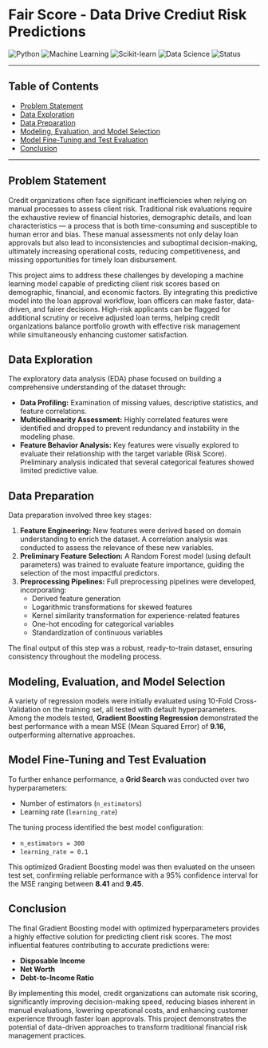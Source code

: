 # Fair Score - Data Drive Crediut Risk Predictions

![Python](https://img.shields.io/badge/Python-3.9%2B-blue.svg)
![Machine Learning](https://img.shields.io/badge/Machine%20Learning-Gradient%20Boosting-brightgreen)
![Scikit-learn](https://img.shields.io/badge/Scikit--Learn-Modeling%20%26%20Pipelines-orange)
![Data Science](https://img.shields.io/badge/Data%20Science-EDA%20%7C%20Feature%20Engineering-lightgrey)
![Status](https://img.shields.io/badge/Status-Completed-success)

---

## Table of Contents
- [Problem Statement](#problem-statement)
- [Data Exploration](#data-exploration)
- [Data Preparation](#data-preparation)
- [Modeling, Evaluation, and Model Selection](#modeling-evaluation-and-model-selection)
- [Model Fine-Tuning and Test Evaluation](#model-fine-tuning-and-test-evaluation)
- [Conclusion](#conclusion)

---

## Problem Statement
Credit organizations often face significant inefficiencies when relying on manual processes to assess client risk. Traditional risk evaluations require the exhaustive review of financial histories, demographic details, and loan characteristics — a process that is both time-consuming and susceptible to human error and bias. These manual assessments not only delay loan approvals but also lead to inconsistencies and suboptimal decision-making, ultimately increasing operational costs, reducing competitiveness, and missing opportunities for timely loan disbursement.

This project aims to address these challenges by developing a machine learning model capable of predicting client risk scores based on demographic, financial, and economic factors. By integrating this predictive model into the loan approval workflow, loan officers can make faster, data-driven, and fairer decisions. High-risk applicants can be flagged for additional scrutiny or receive adjusted loan terms, helping credit organizations balance portfolio growth with effective risk management while simultaneously enhancing customer satisfaction.

## Data Exploration
The exploratory data analysis (EDA) phase focused on building a comprehensive understanding of the dataset through:
- **Data Profiling:** Examination of missing values, descriptive statistics, and feature correlations.
- **Multicollinearity Assessment:** Highly correlated features were identified and dropped to prevent redundancy and instability in the modeling phase.
- **Feature Behavior Analysis:** Key features were visually explored to evaluate their relationship with the target variable (Risk Score). Preliminary analysis indicated that several categorical features showed limited predictive value.

## Data Preparation
Data preparation involved three key stages:
1. **Feature Engineering:** New features were derived based on domain understanding to enrich the dataset. A correlation analysis was conducted to assess the relevance of these new variables.
2. **Preliminary Feature Selection:** A Random Forest model (using default parameters) was trained to evaluate feature importance, guiding the selection of the most impactful predictors.
3. **Preprocessing Pipelines:** Full preprocessing pipelines were developed, incorporating:
   - Derived feature generation
   - Logarithmic transformations for skewed features
   - Kernel similarity transformation for experience-related features
   - One-hot encoding for categorical variables
   - Standardization of continuous variables

The final output of this step was a robust, ready-to-train dataset, ensuring consistency throughout the modeling process.

## Modeling, Evaluation, and Model Selection
A variety of regression models were initially evaluated using 10-Fold Cross-Validation on the training set, all tested with default hyperparameters. Among the models tested, **Gradient Boosting Regression** demonstrated the best performance with a mean MSE (Mean Squared Error) of **9.16**, outperforming alternative approaches.

## Model Fine-Tuning and Test Evaluation
To further enhance performance, a **Grid Search** was conducted over two hyperparameters:
- Number of estimators (`n_estimators`)
- Learning rate (`learning_rate`)

The tuning process identified the best model configuration:
- `n_estimators = 300`
- `learning_rate = 0.1`

This optimized Gradient Boosting model was then evaluated on the unseen test set, confirming reliable performance with a 95% confidence interval for the MSE ranging between **8.41** and **9.45**.

## Conclusion
The final Gradient Boosting model with optimized hyperparameters provides a highly effective solution for predicting client risk scores. The most influential features contributing to accurate predictions were:
- **Disposable Income**
- **Net Worth**
- **Debt-to-Income Ratio**

By implementing this model, credit organizations can automate risk scoring, significantly improving decision-making speed, reducing biases inherent in manual evaluations, lowering operational costs, and enhancing customer experience through faster loan approvals. This project demonstrates the potential of data-driven approaches to transform traditional financial risk management practices.
